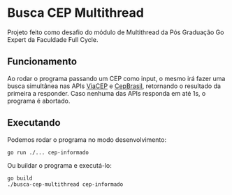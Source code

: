 # Busca CEP Multithread
Projeto feito como desafio do módulo de Multithread da Pós Graduação Go Expert da Faculdade Full Cycle.

## Funcionamento
Ao rodar o programa passando um CEP como input, o mesmo irá fazer uma busca simultânea nas APIs [ViaCEP](https://brasilapi.com.br/) e [CepBrasil](https://viacep.com.br/), retornando o resultado da primeira a responder. Caso nenhuma das APIs responda em até 1s, o programa é abortado.

## Executando

Podemos rodar o programa no modo desenvolvimento:
```
go run ./... cep-informado
```

Ou buildar o programa e executá-lo:
```
go build
./busca-cep-multithread cep-informado
```